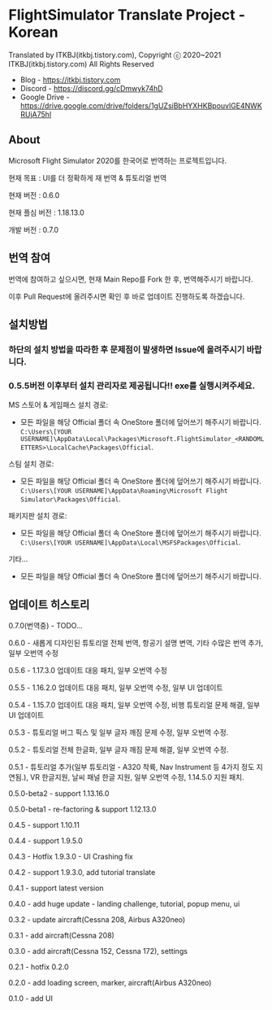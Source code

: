 # FlightSimulator Translate Project - Korean

Translated by ITKBJ(itkbj.tistory.com), Copyright ⓒ 2020~2021 ITKBJ(itkbj.tistory.com) All Rights Reserved

- Blog - https://itkbj.tistory.com
- Discord - https://discord.gg/cDmwyk74hD
- Google Drive - https://drive.google.com/drive/folders/1gUZsiBbHYXHKBpouvlGE4NWKRUjA75hl

## About

Microsoft Flight Simulator 2020를 한국어로 번역하는 프로젝트입니다.

현재 목표 : UI를 더 정확하게 재 번역 & 튜토리얼 번역

현재 버전 : 0.6.0

현재 플심 버전 : 1.18.13.0

개발 버전 : 0.7.0

## 번역 참여

번역에 참여하고 싶으시면, 현재 Main Repo를 Fork 한 후, 번역해주시기 바랍니다.

이후 Pull Request에 올려주시면 확인 후 바로 업데이트 진행하도록 하겠습니다.

## 설치방법

### 하단의 설치 방법을 따라한 후 문제점이 발생하면 Issue에 올려주시기 바랍니다.

### 0.5.5버전 이후부터 설치 관리자로 제공됩니다!! exe를 실행시켜주세요.

MS 스토어 & 게임패스 설치 경로:
- 모든 파일을 해당 Official 폴더 속 OneStore 폴더에 덮어쓰기 해주시기 바랍니다.
`C:\Users\[YOUR USERNAME]\AppData\Local\Packages\Microsoft.FlightSimulator_<RANDOMLETTERS>\LocalCache\Packages\Official`.

스팀 설치 경로:
- 모든 파일을 해당 Official 폴더 속 OneStore 폴더에 덮어쓰기 해주시기 바랍니다.
`C:\Users\[YOUR USERNAME]\AppData\Roaming\Microsoft Flight Simulator\Packages\Official`.

패키지판 설치 경로:
- 모든 파일을 해당 Official 폴더 속 OneStore 폴더에 덮어쓰기 해주시기 바랍니다.
`C:\Users\[YOUR USERNAME]\AppData\Local\MSFSPackages\Official`.

기타...
- 모든 파일을 해당 Official 폴더 속 OneStore 폴더에 덮어쓰기 해주시기 바랍니다.

## 업데이트 히스토리

0.7.0(번역중) - TODO...

0.6.0 - 새롭게 디자인된 튜토리얼 전체 번역, 항공기 설명 변역, 기타 수많은 번역 추가, 일부 오번역 수정

0.5.6 - 1.17.3.0 업데이트 대응 패치, 일부 오번역 수정

0.5.5 - 1.16.2.0 업데이트 대응 패치, 일부 오번역 수정, 일부 UI 업데이트

0.5.4 - 1.15.7.0 업데이트 대응 패치, 일부 오번역 수정, 비행 튜토리얼 문제 해결, 일부 UI 업데이트

0.5.3 - 튜토리얼 버그 픽스 및 일부 글자 깨짐 문제 수정, 일부 오번역 수정.

0.5.2 - 튜토리얼 전체 한글화, 일부 글자 깨짐 문제 해결, 일부 오번역 수정.

0.5.1 - 튜토리얼 추가(일부 튜토리얼 - A320 착륙, Nav Instrument 등 4가지 정도 지연됨.), VR 한글지원, 
        날씨 패널 한글 지원, 일부 오번역 수정, 1.14.5.0 지원 패치.

0.5.0-beta2 - support 1.13.16.0

0.5.0-beta1 - re-factoring & support 1.12.13.0

0.4.5 - support 1.10.11

0.4.4 - support 1.9.5.0

0.4.3 - Hotfix 1.9.3.0  - UI Crashing fix

0.4.2 - support 1.9.3.0, add tutorial translate

0.4.1 - support latest version

0.4.0 - add huge update - landing challenge, tutorial, popup menu, ui

0.3.2 - update aircraft(Cessna 208, Airbus A320neo)

0.3.1 - add aircraft(Cessna 208)

0.3.0 - add aircraft(Cessna 152, Cessna 172), settings

0.2.1 - hotfix 0.2.0

0.2.0 - add loading screen, marker, aircraft(Airbus A320neo)

0.1.0 - add UI
